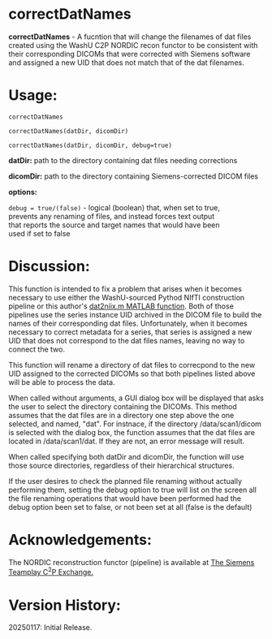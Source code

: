 # correctDatNames

**correctDatNames** - A fucntion that will change the filenames of dat files created 
using the WashU C2P NORDIC recon functor to be consistent with their corresponding 
DICOMs that were corrected with Siemens software and assigned a new UID that does 
not match that of the dat filenames.

# Usage:
`correctDatNames`

`correctDatNames(datDir, dicomDir)`

`correctDatNames(datDir, dicomDir, debug=true)`

**datDir:** path to the directory containing dat files needing corrections

**dicomDir:** path to the directory containing Siemens-corrected DICOM files

**options:** 

`debug = true/(false)` - logical (boolean) that, when set to true,  
         prevents any renaming of files, and instead forces text output  
         that reports the source and target names that would have been  
         used if set to false

# Discussion:

 This function is intended to fix a problem that arises when it becomes
 necessary to use either the WashU-sourced Pythod NIfTI construction
 pipeline or this author's [dat2niix.m MATLAB function](https://github.com/jeffreyluci/Siemens-Tools/tree/main/dat2niix). Both of those
 pipelines use the series instance UID archived in the DICOM file to build 
 the names of their corresponding dat files. Unfortunately, when it becomes
 necessary to correct metadata for a series, that series is assigned a new 
 UID that does not correspond to the dat files names, leaving no way to
 connect the two.

 This function will rename a directory of dat files to correcpond to the
 new UID assigned to the corrected DICOMs so that both pipelines listed
 above will be able to process the data.

 When called without arguments, a GUI dialog box will be displayed that
 asks the user to select the directory containing the DICOMs. This method
 assumes that the dat files are in a directory one step above the one
 selected, and named, "dat". For instnace, if the directory
 /data/scan1/dicom is selected with the dialog box, the function assumes
 that the dat files are located in /data/scan1/dat. If they are not, an
 error message will result.

 When called specifying both datDir and dicomDir, the function will use
 those source directories, regardless of their hierarchical structures.

 If the user desires to check the planned file renaming without actually
 performing them, setting the debug option to true will list on the screen
 all the file renaming operations that would have been performed had the
 debug option been set to false, or not been set at all (false is the
 default)

# Acknowledgements:

The NORDIC reconstruction functor (pipeline) is available at 
[The Siemens Teamplay C<sup>2</sup>P Exchange.](https://webclient.us.api.teamplay.siemens-healthineers.com/c2p)


# Version History:
20250117: Initial Release.
